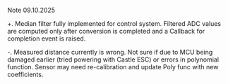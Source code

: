 Note 09.10.2025

+. Median filter fully implemented for control system. Filtered ADC values are computed only after conversion is completed and a Callback for completion event is raised.

-. Measured distance currently is wrong. Not sure if due to MCU being damaged earlier (tried powering with Castle ESC) or errors in polynomial function. Sensor may need re-calibration and update Poly func with new coefficients.
